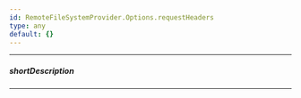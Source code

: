 ```yaml
---
id: RemoteFileSystemProvider.Options.requestHeaders
type: any
default: {}
---
```

---
##### shortDescription
<!-- Description goes here -->

---
<!-- Description goes here -->